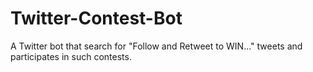 # Twitter-Contest-Bot
A Twitter bot that search for "Follow and Retweet to WIN..." tweets and participates in such contests.
